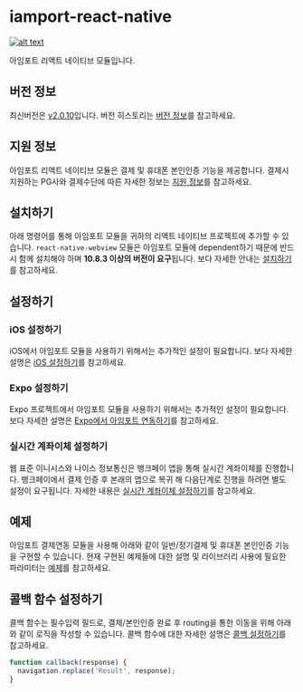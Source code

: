 # iamport-react-native
[![alt text](https://img.shields.io/npm/v/iamport-react-native)](https://www.npmjs.com/package/iamport-react-native)

아임포트 리액트 네이티브 모듈입니다.

## 버전 정보
최신버전은 [v2.0.10](https://github.com/iamport/iamport-react-native/tree/v2.0.10)입니다.
버전 히스토리는 [버전 정보](./manuals/VERSION.md)를 참고하세요.

## 지원 정보
아임포트 리액트 네이티브 모듈은 결제 및 휴대폰 본인인증 기능을 제공합니다.
결제시 지원하는 PG사와 결제수단에 따른 자세한 정보는 [지원 정보](./manuals/SUPPORT.md)를 참고하세요.

## 설치하기
아래 명령어를 통해 아임포트 모듈을 귀하의 리액트 네이티브 프로젝트에 추가할 수 있습니다.
`react-native-webview` 모듈은 아임포트 모듈에 dependent하기 때문에 반드시 함께 설치해야 하며 **10.8.3 이상의 버전이 요구**됩니다.
보다 자세한 안내는 [설치하기](./manuals/INSTALL.md)를 참고하세요.

## 설정하기
### iOS 설정하기
iOS에서 아임포트 모듈을 사용하기 위해서는 추가적인 설정이 필요합니다.
보다 자세한 설명은 [iOS 설정하기](./manuals/SETTING.md)를 참고하세요.

### Expo 설정하기
Expo 프로젝트에서 아임포트 모듈을 사용하기 위해서는 추가적인 설정이 필요합니다.
보다 자세한 설명은 [Expo에서 아임포트 연동하기](./manuals/EXPO.md)를 참고하세요.

### 실시간 계좌이체 설정하기
웹 표준 이니시스와 나이스 정보통신은 뱅크페이 앱을 통해 실시간 계좌이체를 진행합니다.
뱅크페이에서 결제 인증 후 본래의 앱으로 복귀 해 다음단계로 진행을 하려면 별도 설정이 요구됩니다.
자세한 내용은 [실시간 계좌이체 설정하기](./manuals/TRANS.md)를 참고하세요.

## 예제
아임포트 결제연동 모듈을 사용해 아래와 같이 일반/정기결제 및 휴대폰 본인인증 기능을 구현할 수 있습니다.
현재 구현된 예제들에 대한 설명 및 라이브러리 사용에 필요한 파라미터는 [예제](./manuals/EXAMPLE.md)를 참고하세요.

## 콜백 함수 설정하기
콜백 함수는 필수입력 필드로, 결제/본인인증 완료 후 routing을 통한 이동을 위해 아래와 같이 로직을 작성할 수 있습니다.
콜백 함수에 대한 자세한 설명은 [콜백 설정하기](./manuals/CALLBACK.md)를 참고하세요.
```js
function callback(response) {
  navigation.replace('Result', response);
}
```
